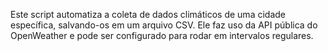 Este script automatiza a coleta de dados climáticos de uma cidade específica, salvando-os em um arquivo CSV. Ele faz uso da API pública do OpenWeather e pode ser configurado para rodar em intervalos regulares.
